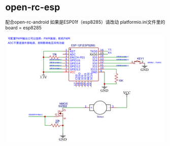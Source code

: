 # open-rc-esp
配合open-rc-android
如果是ESP01f（esp8285）请改动 platformio.ini文件里的 board = esp8285

![电路图](img_1.png)
